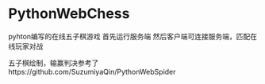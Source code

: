 # PythonWebChess
pyhton编写的在线五子棋游戏
首先运行服务端
然后客户端可连接服务端，匹配在线玩家对战

五子棋绘制，输赢判决参考了https://github.com/SuzumiyaQin/PythonWebSpider
